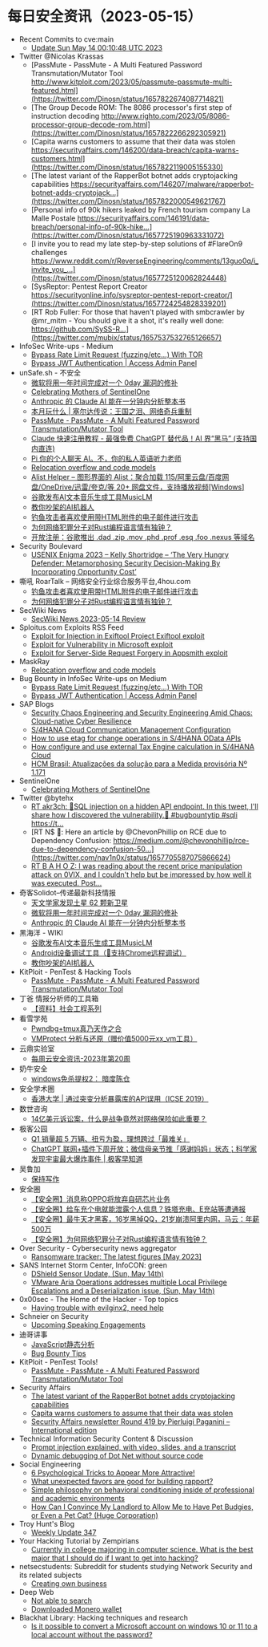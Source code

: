# 每日安全资讯（2023-05-15）

- Recent Commits to cve:main
  - [Update Sun May 14 00:10:48 UTC 2023](https://github.com/trickest/cve/commit/a885cab533746b9b58c7a49a8ae0bc9168cae6ca)
- Twitter @Nicolas Krassas
  - [PassMute - PassMute - A Multi Featured Password Transmutation/Mutator Tool http://www.kitploit.com/2023/05/passmute-passmute-multi-featured.html](https://twitter.com/Dinosn/status/1657822674087714821)
  - [The Group Decode ROM: The 8086 processor's first step of instruction decoding http://www.righto.com/2023/05/8086-processor-group-decode-rom.html](https://twitter.com/Dinosn/status/1657822266292305921)
  - [Capita warns customers to assume that their data was stolen https://securityaffairs.com/146200/data-breach/capita-warns-customers.html](https://twitter.com/Dinosn/status/1657822119005155330)
  - [The latest variant of the RapperBot botnet adds cryptojacking capabilities https://securityaffairs.com/146207/malware/rapperbot-botnet-adds-cryptojack...](https://twitter.com/Dinosn/status/1657822000549621767)
  - [Personal info of 90k hikers leaked by French tourism company La Malle Postale https://securityaffairs.com/146191/data-breach/personal-info-of-90k-hike...](https://twitter.com/Dinosn/status/1657725190963331072)
  - [I invite you to read my late step-by-step solutions of #FlareOn9 challenges https://www.reddit.com/r/ReverseEngineering/comments/13guo0q/i_invite_you_...](https://twitter.com/Dinosn/status/1657725120062824448)
  - [SysReptor: Pentest Report Creator https://securityonline.info/sysreptor-pentest-report-creator/](https://twitter.com/Dinosn/status/1657724254828339201)
  - [RT Rob Fuller: For those that haven't played with smbcrawler by @mr_mitm - You should give it a shot, it's really well done: https://github.com/SySS-R...](https://twitter.com/mubix/status/1657537532765126657)
- InfoSec Write-ups - Medium
  - [Bypass Rate Limit Request (fuzzing/etc…) With TOR](https://infosecwriteups.com/bypass-rate-limit-request-fuzzing-etc-with-tor-3a285f3980d2?source=rss----7b722bfd1b8d---4)
  - [Bypass JWT Authentication | Access Admin Panel](https://infosecwriteups.com/bypass-jwt-authentication-access-admin-panel-73b8d73a0f1?source=rss----7b722bfd1b8d---4)
- unSafe.sh - 不安全
  - [微软将用一年时间完成对一个 0day 漏洞的修补](https://buaq.net/go-163321.html)
  - [Celebrating Mothers of SentinelOne](https://buaq.net/go-163320.html)
  - [Anthropic 的 Claude AI 能在一分钟内分析整本书](https://buaq.net/go-163322.html)
  - [本月玩什么 | 塞尔达传说：王国之泪、网络奇兵重制](https://buaq.net/go-163310.html)
  - [PassMute - PassMute - A Multi Featured Password Transmutation/Mutator Tool](https://buaq.net/go-163299.html)
  - [Claude 快速注册教程 - 最强免费 ChatGPT 替代品！AI 界“黑马” (支持国内直连)](https://buaq.net/go-163311.html)
  - [Pi 你的个人聊天 AI。不，你的私人英语听力老师](https://buaq.net/go-163283.html)
  - [Relocation overflow and code models](https://buaq.net/go-163327.html)
  - [Alist Helper – 图形界面的 Alist：聚合加载 115/阿里云盘/百度网盘/OneDrive/迅雷/夸克/等 20+ 网盘文件，支持播放视频[Windows]](https://buaq.net/go-163284.html)
  - [谷歌发布AI文本音乐生成工具MusicLM](https://buaq.net/go-163280.html)
  - [教你吵架的AI机器人](https://buaq.net/go-163281.html)
  - [钓鱼攻击者喜欢使用带HTML附件的电子邮件进行攻击](https://buaq.net/go-163270.html)
  - [为何网络犯罪分子对Rust编程语言情有独钟？](https://buaq.net/go-163271.html)
  - [开放注册：谷歌推出 .dad .zip .mov .phd .prof .esq .foo .nexus 等域名](https://buaq.net/go-163260.html)
- Security Boulevard
  - [USENIX Enigma 2023 – Kelly Shortridge – ‘The Very Hungry Defender: Metamorphosing Security Decision-Making By Incorporating Opportunity Cost’](https://securityboulevard.com/2023/05/usenix-enigma-2023-kelly-shortridge-the-very-hungry-defender-metamorphosing-security-decision-making-by-incorporating-opportunity-cost/)
- 嘶吼 RoarTalk – 网络安全行业综合服务平台,4hou.com
  - [钓鱼攻击者喜欢使用带HTML附件的电子邮件进行攻击](https://www.4hou.com/posts/9A14)
  - [为何网络犯罪分子对Rust编程语言情有独钟？](https://www.4hou.com/posts/vxgV)
- SecWiki News
  - [SecWiki News 2023-05-14 Review](http://www.sec-wiki.com/?2023-05-14)
- Sploitus.com Exploits RSS Feed
  - [Exploit for Injection in Exiftool Project Exiftool exploit](https://sploitus.com/exploit?id=29FAFE2A-740D-5876-9C4C-C3D02416E695&utm_source=rss&utm_medium=rss)
  - [Exploit for Vulnerability in Microsoft exploit](https://sploitus.com/exploit?id=3CCF78E3-E22A-54A3-907C-1D687E20BE7C&utm_source=rss&utm_medium=rss)
  - [Exploit for Server-Side Request Forgery in Appsmith exploit](https://sploitus.com/exploit?id=A6D752FF-F7A1-515C-A478-6C63702FBC8D&utm_source=rss&utm_medium=rss)
- MaskRay
  - [Relocation overflow and code models](https://maskray.me/blog/2023-05-14-relocation-overflow-and-code-models)
- Bug Bounty in InfoSec Write-ups on Medium
  - [Bypass Rate Limit Request (fuzzing/etc…) With TOR](https://infosecwriteups.com/bypass-rate-limit-request-fuzzing-etc-with-tor-3a285f3980d2?source=rss----7b722bfd1b8d--bug_bounty)
  - [Bypass JWT Authentication | Access Admin Panel](https://infosecwriteups.com/bypass-jwt-authentication-access-admin-panel-73b8d73a0f1?source=rss----7b722bfd1b8d--bug_bounty)
- SAP Blogs
  - [Security Chaos Engineering and Security Engineering Amid Chaos: Cloud-native Cyber Resilience](https://blogs.sap.com/2023/05/14/security-chaos-engineering-and-security-engineering-amid-chaos-cloud-native-cyber-resilience/)
  - [S/4HANA Cloud Communication Management Configuration](https://blogs.sap.com/2023/05/14/s-4hana-cloud-communication-management-configuration/)
  - [How to use etag for change operations in S/4HANA OData APIs](https://blogs.sap.com/2023/05/14/how-to-use-etag-for-change-operations-in-s-4hana-odata-apis/)
  - [How configure and use external Tax Engine calculation in S/4HANA Cloud](https://blogs.sap.com/2023/05/14/how-configure-and-use-external-tax-engine-calculation-in-s-4hana-cloud/)
  - [HCM Brasil: Atualizações da solução para a Medida provisória Nº 1.171](https://blogs.sap.com/2023/05/14/hcm-brasil-atualizacoes-da-solucao-para-a-medida-provisoria-no-1.171/)
- SentinelOne
  - [Celebrating Mothers of SentinelOne](https://www.sentinelone.com/blog/celebrating-mothers-of-sentinelone/)
- Twitter @bytehx
  - [RT akr3ch: 💉SQL injection on a hidden API endpoint. In this tweet, I'll share how I discovered the vulnerability.💉 #bugbountytip #sqli https://t...](https://twitter.com/akr3ch/status/1657726365423271936)
  - [RT N$ 🍥: Here an article by @ChevonPhillip on RCE due to Dependency Confusion: https://medium.com/@chevonphillip/rce-due-to-dependency-confusion-50...](https://twitter.com/nav1n0x/status/1657705587075866624)
  - [RT B A H O Z: I was reading about the recent price manipulation attack on 0VIX, and I couldn't help but be impressed by how well it was executed. Post...](https://twitter.com/bahoz_eth/status/1657568003590897664)
- 奇客Solidot–传递最新科技情报
  - [天文学家发现土星 62 颗新卫星](https://www.solidot.org/story?sid=74958)
  - [微软将用一年时间完成对一个 0day 漏洞的修补](https://www.solidot.org/story?sid=74957)
  - [Anthropic 的 Claude AI 能在一分钟内分析整本书](https://www.solidot.org/story?sid=74956)
- 黑海洋 - WIKI
  - [谷歌发布AI文本音乐生成工具MusicLM](https://blog.upx8.com/3558)
  - [Android设备调试工具（🐛支持Chrome远程调试）](https://blog.upx8.com/3557)
  - [教你吵架的AI机器人](https://blog.upx8.com/3556)
- KitPloit - PenTest & Hacking Tools
  - [PassMute - PassMute - A Multi Featured Password Transmutation/Mutator Tool](http://www.kitploit.com/2023/05/passmute-passmute-multi-featured.html)
- 丁爸 情报分析师的工具箱
  - [【资料】社会工程系列](https://mp.weixin.qq.com/s?__biz=MzI2MTE0NTE3Mw==&mid=2651136283&idx=1&sn=e68dbc724ca17bb7c0a93ac04ac28323&chksm=f1af5621c6d8df371dd26ecd6d0b6effcf609614ccfc40692e7abd977c90c8c0fd1706f993e4&scene=58&subscene=0#rd)
- 看雪学苑
  - [Pwndbg+tmux真乃天作之合](https://mp.weixin.qq.com/s?__biz=MjM5NTc2MDYxMw==&mid=2458504430&idx=1&sn=ecde655b0ec414546b288772c30823cb&chksm=b18efc6486f975727b952b505733d3c70be7b2acbdd72cdbeee6003177cdbe303269b9bbbe9c&scene=58&subscene=0#rd)
  - [VMProtect 分析与还原（赠价值5000元xx_vm工具）](https://mp.weixin.qq.com/s?__biz=MjM5NTc2MDYxMw==&mid=2458504430&idx=2&sn=a0f1606ec0034ac70ca2ccfa7f773ba3&chksm=b18efc6486f97572d8776f171ab59176bd7f5d02f91995428aa0de29bec97b07d9134a9b8d56&scene=58&subscene=0#rd)
- 云鼎实验室
  - [每周云安全资讯-2023年第20周](https://mp.weixin.qq.com/s?__biz=MzU3ODAyMjg4OQ==&mid=2247494955&idx=1&sn=fe85ec6d64e58efcbc74964f8726787f&chksm=fd7911adca0e98bb9eb6e5a8ea259b050efaa682aed69422ec6044ec8ea45c65b667e853339c&scene=58&subscene=0#rd)
- 奶牛安全
  - [windows免杀提权2： 暗度陈仓](https://mp.weixin.qq.com/s?__biz=MzU4NjY0NTExNA==&mid=2247489445&idx=1&sn=a52ba2b3be6574e8e82e82cd9a2e66ab&chksm=fdf97cb0ca8ef5a6da6e2f43f0f3fe97c3b40ff3d78d1319d92e77fa379179faa5a436ad6733&scene=58&subscene=0#rd)
- 安全学术圈
  - [香港大学 | 通过突变分析暴露库的API误用（ICSE 2019）](https://mp.weixin.qq.com/s?__biz=MzU5MTM5MTQ2MA==&mid=2247489037&idx=1&sn=d65ab0573ad544254a9585382a14f913&chksm=fe2ee986c959609088764ba94d9519e01616636c0e65d922dabb336c699882c333478975e976&scene=58&subscene=0#rd)
- 数世咨询
  - [14亿美元诉讼案，什么是战争竟然对网络保险如此重要？](https://mp.weixin.qq.com/s?__biz=MzkxNzA3MTgyNg==&mid=2247498078&idx=1&sn=891fabe5b97033d05da4560ea64fb9d7&chksm=c1448be3f63302f57b6ba565437055ad77f23d24ea2ec6e54ddbc099bd8ae6ac0724a3b3c04d&scene=58&subscene=0#rd)
- 极客公园
  - [Q1 销量超 5 万辆、扭亏为盈，理想跨过「最难关」](https://mp.weixin.qq.com/s?__biz=MTMwNDMwODQ0MQ==&mid=2652992323&idx=1&sn=b3350812396ddd855afa0669fcaa7b9b&chksm=7e540ef5492387e37ecf87cef7ee102453129cbd294a6eb96ba476d42433a26e413b812e5e86&scene=58&subscene=0#rd)
  - [ChatGPT 联网+插件下周开放；微信母亲节推「感谢妈妈」状态；科学家发现宇宙最大爆炸事件 | 极客早知道](https://mp.weixin.qq.com/s?__biz=MTMwNDMwODQ0MQ==&mid=2652992322&idx=1&sn=3cc71c04d725067e8e79149c3dbf85f8&chksm=7e540ef4492387e27445e2a5b2fb8ac6ce1369b84d1b13e967eadfb7ba8a16b77aeccd9c979d&scene=58&subscene=0#rd)
- 吴鲁加
  - [保持写作](https://mp.weixin.qq.com/s?__biz=Mzg5NDY4ODM1MA==&mid=2247484415&idx=1&sn=c1fb69f9f796f5e186f103994380312c&chksm=c01a8ecef76d07d8d54bf0a9a3dab696feab5d03e9ee9df6335498360b6f61332f32514f48dd&scene=58&subscene=0#rd)
- 安全圈
  - [【安全圈】消息称OPPO将放弃自研芯片业务](https://mp.weixin.qq.com/s?__biz=MzIzMzE4NDU1OQ==&mid=2652034380&idx=1&sn=d187a7b1ba89109798928b447f6e8551&chksm=f36ff90cc418701af202d222312204fc79cfb8b43f6232dd9b675ec09c148826e530314cfd1c&scene=58&subscene=0#rd)
  - [【安全圈】给车充个电就能泄露个人信息？铁塔充电、E充站等遭通报](https://mp.weixin.qq.com/s?__biz=MzIzMzE4NDU1OQ==&mid=2652034380&idx=2&sn=6be87366c1af46af20e13da3039b9b71&chksm=f36ff90cc418701aad67b0e6cfa56e9ec837c5db27ad95a33e3bc916f7034d8cf505a9c1d10b&scene=58&subscene=0#rd)
  - [【安全圈】最牛天才黑客，16岁黑掉QQ，21岁崩溃阿里内网，马云：年薪500万](https://mp.weixin.qq.com/s?__biz=MzIzMzE4NDU1OQ==&mid=2652034380&idx=3&sn=a5a56a179f8e57af8f52866220597e61&chksm=f36ff90cc418701a54aaa9d149520931d0488be33481cf59e7e9081113fb939ebc44a19a83c7&scene=58&subscene=0#rd)
  - [【安全圈】为何网络犯罪分子对Rust编程语言情有独钟？](https://mp.weixin.qq.com/s?__biz=MzIzMzE4NDU1OQ==&mid=2652034380&idx=4&sn=72639f8222e981188659cefb65267154&chksm=f36ff90cc418701a0f5b8cfe9a3f8bfa9c50d625ed9b0353781050eba97378a7baa69e271047&scene=58&subscene=0#rd)
- Over Security - Cybersecurity news aggregator
  - [Ransomware tracker: The latest figures [May 2023]](https://therecord.media/ransomware-tracker-the-latest-figures)
- SANS Internet Storm Center, InfoCON: green
  - [DShield Sensor Update, (Sun, May 14th)](https://isc.sans.edu/diary/rss/29844)
  - [VMware Aria Operations addresses multiple Local Privilege Escalations and a Deserialization issue, (Sun, May 14th)](https://isc.sans.edu/diary/rss/29842)
- 0x00sec - The Home of the Hacker - Top topics
  - [Having trouble with evilginx2, need help](https://0x00sec.org/t/having-trouble-with-evilginx2-need-help/35055)
- Schneier on Security
  - [Upcoming Speaking Engagements](https://www.schneier.com/blog/archives/2023/05/upcoming-speaking-engagements-30.html)
- 迪哥讲事
  - [JavaScript静态分析](https://mp.weixin.qq.com/s?__biz=MzIzMTIzNTM0MA==&mid=2247489238&idx=1&sn=75c28559dec818a96e892257d1c49bf4&chksm=e8a61cb5dfd195a3eaecade204529a253e89ea63ecf0bec7dba0cd987a93fc07812ecd25d960&scene=58&subscene=0#rd)
  - [Bug Bounty Tips](https://mp.weixin.qq.com/s?__biz=MzIzMTIzNTM0MA==&mid=2247489238&idx=2&sn=03c94a4ce657fff1c93bb91d889582cb&chksm=e8a61cb5dfd195a36fcf63974ded46c7f153ad12caae9914b268512412ca495d6b85aa35abf4&scene=58&subscene=0#rd)
- KitPloit - PenTest Tools!
  - [PassMute - PassMute - A Multi Featured Password Transmutation/Mutator Tool](http://www.kitploit.com/2023/05/passmute-passmute-multi-featured.html)
- Security Affairs
  - [The latest variant of the RapperBot botnet adds cryptojacking capabilities](https://securityaffairs.com/146207/malware/rapperbot-botnet-adds-cryptojacking.html)
  - [Capita warns customers to assume that their data was stolen](https://securityaffairs.com/146200/data-breach/capita-warns-customers.html)
  - [Security Affairs newsletter Round 419 by Pierluigi Paganini – International edition](https://securityaffairs.com/146195/breaking-news/security-affairs-newsletter-round-419.html)
- Technical Information Security Content & Discussion
  - [Prompt injection explained, with video, slides, and a transcript](https://www.reddit.com/r/netsec/comments/13h7n2w/prompt_injection_explained_with_video_slides_and/)
  - [Dynamic debugging of Dot Net without source code](https://www.reddit.com/r/netsec/comments/13hpnpg/dynamic_debugging_of_dot_net_without_source_code/)
- Social Engineering
  - [6 Psychological Tricks to Appear More Attractive!](https://www.reddit.com/r/SocialEngineering/comments/13hdhf1/6_psychological_tricks_to_appear_more_attractive/)
  - [What unexpected favors are good for building rapport?](https://www.reddit.com/r/SocialEngineering/comments/13hozfq/what_unexpected_favors_are_good_for_building/)
  - [Simple philosophy on behavioral conditioning inside of professional and academic environments](https://www.reddit.com/r/SocialEngineering/comments/13gxy07/simple_philosophy_on_behavioral_conditioning/)
  - [How Can I Convince My Landlord to Allow Me to Have Pet Budgies, or Even a Pet Cat? (Huge Corporation)](https://www.reddit.com/r/SocialEngineering/comments/13gzf01/how_can_i_convince_my_landlord_to_allow_me_to/)
- Troy Hunt's Blog
  - [Weekly Update 347](https://www.troyhunt.com/weekly-update-347/)
- Your Hacking Tutorial by Zempirians
  - [Currently in college majoring in computer science. What is the best major that I should do if I want to get into hacking?](https://www.reddit.com/r/HowToHack/comments/13h3bky/currently_in_college_majoring_in_computer_science/)
- netsecstudents: Subreddit for students studying Network Security and its related subjects
  - [Creating own business](https://www.reddit.com/r/netsecstudents/comments/13h9ysj/creating_own_business/)
- Deep Web
  - [Not able to search](https://www.reddit.com/r/deepweb/comments/13hcj2u/not_able_to_search/)
  - [Downloaded Monero wallet](https://www.reddit.com/r/deepweb/comments/13gzff4/downloaded_monero_wallet/)
- Blackhat Library: Hacking techniques and research
  - [Is it possible to convert a Microsoft account on windows 10 or 11 to a local account without the password?](https://www.reddit.com/r/blackhat/comments/13hacjk/is_it_possible_to_convert_a_microsoft_account_on/)
